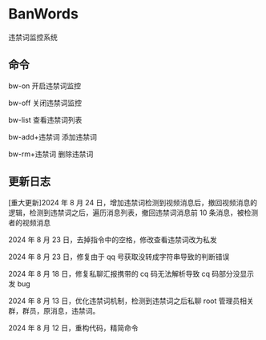 # BanWords

违禁词监控系统

## 命令

bw-on 开启违禁词监控

bw-off 关闭违禁词监控

bw-list 查看违禁词列表

bw-add+违禁词 添加违禁词

bw-rm+违禁词 删除违禁词

## 更新日志

[重大更新]2024 年 8 月 24 日，增加违禁词检测到视频消息后，撤回视频消息的逻辑，检测到违禁词之后，遍历消息列表，撤回违禁词消息前 10 条消息，被检测者的视频消息

2024 年 8 月 23 日，去掉指令中的空格，修改查看违禁词改为私发

2024 年 8 月 23 日，修复由于 qq 号获取没转成字符串导致的判断错误

2024 年 8 月 18 日，修复私聊汇报携带的 cq 码无法解析导致 cq 码部分没显示发 bug

2024 年 8 月 13 日，优化违禁词机制，检测到违禁词之后私聊 root 管理员相关群，群员，原消息，违禁词。

2024 年 8 月 12 日，重构代码，精简命令

